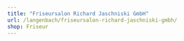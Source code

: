 ```yaml
---
title: "Friseursalon Richard Jaschniski GmbH"
url: /langenbach/friseursalon-richard-jaschniski-gmbh/
shop: Friseur
---
```

